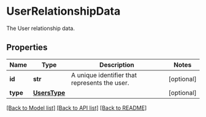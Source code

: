 # UserRelationshipData

The User relationship data.
## Properties
Name | Type | Description | Notes
------------ | ------------- | ------------- | -------------
**id** | **str** | A unique identifier that represents the user. | [optional] 
**type** | [**UsersType**](UsersType.md) |  | [optional] 

[[Back to Model list]](README.md#documentation-for-models) [[Back to API list]](README.md#documentation-for-api-endpoints) [[Back to README]](README.md)


